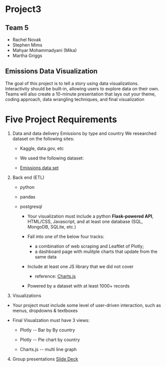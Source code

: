 # Project3

## Team 5
* Rachel Novak
* Stephen Mims
* Mahyar Mohammadyani (Mika)
* Martha Griggs


## Emissions Data Visualization
The goal of this project is to tell a story using data visualizations.
Interactivity should be built-in, allowing users to explore data on their own.
Teams will also create a 10-minute presentation that lays out your theme, coding approach, data wrangling techniques, and final visualization

# Five Project Requirements

1. Data and data delivery
Emissions by type and country
We researched dataset on the following sites:

   * Kaggle, data.gov, etc

   * We used the following dataset:

   * [Emissions data set](https://zenodo.org/record/7215364#.ZDSrF3bMJD9)

2. Back end (ETL)

   - python

   - pandas

   - postgresql

     * Your visualization must include a python **Flask-powered API**, HTML/CSS, Javascript, and at least one database (SQL, MongoDB, SQLite, etc.)


      * Fall into one of the below four tracks:
          - a combination of web scraping and Leaftlet of Plotly; 
          - a dashboard page with mulitple charts that update from the same data

       * Include at least one JS library that we did not cover 
          - reference: [Charts.js](chartsjs.org/docs.latest/) 

       * Powered by a dataset with at least 1000+ records

3. Visualizations
  * Your project must include some level of user-driven interaction, such as menus, dropdowns & textboxes 


   * Final Visualzation must have 3 views: 

      * Plotly -- Bar by By country

      * Plotly -- Pie chart by country

      * Charts.js -- multi line graph 

4. Group presentations
[Slide Deck](https://docs.google.com/presentation/d/1gvJH5lXP84PoBj8aWUbTHneHJ4zMz_GsvPyWdCW3bXs/edit?usp=sharing)
